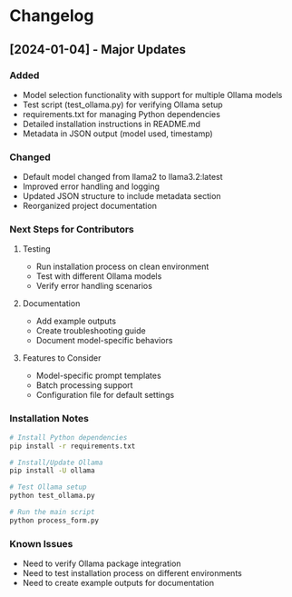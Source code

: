 # Changelog

## [2024-01-04] - Major Updates

### Added
- Model selection functionality with support for multiple Ollama models
- Test script (test_ollama.py) for verifying Ollama setup
- requirements.txt for managing Python dependencies
- Detailed installation instructions in README.md
- Metadata in JSON output (model used, timestamp)

### Changed
- Default model changed from llama2 to llama3.2:latest
- Improved error handling and logging
- Updated JSON structure to include metadata section
- Reorganized project documentation

### Next Steps for Contributors
1. Testing
   - Run installation process on clean environment
   - Test with different Ollama models
   - Verify error handling scenarios

2. Documentation
   - Add example outputs
   - Create troubleshooting guide
   - Document model-specific behaviors

3. Features to Consider
   - Model-specific prompt templates
   - Batch processing support
   - Configuration file for default settings

### Installation Notes
```bash
# Install Python dependencies
pip install -r requirements.txt

# Install/Update Ollama
pip install -U ollama

# Test Ollama setup
python test_ollama.py

# Run the main script
python process_form.py
```

### Known Issues
- Need to verify Ollama package integration
- Need to test installation process on different environments
- Need to create example outputs for documentation
